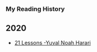 ### My Reading History
## 2020
* [21 Lessons -Yuval Noah Harari](https://www.amazon.co.jp/-/en/Yuval-Noah-Harari/dp/1784708283/ref=tmm_pap_swatch_0?_encoding=UTF8&qid=&sr=)